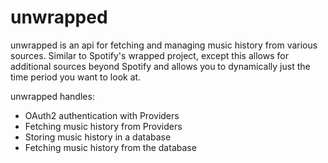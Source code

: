 # unwrapped

unwrapped is an api for fetching and managing music history from various sources. Similar to Spotify's wrapped project,
except this allows for additional sources beyond Spotify and allows you to dynamically just the time period you want to
look at.

unwrapped handles:
- OAuth2 authentication with Providers
- Fetching music history from Providers
- Storing music history in a database
- Fetching music history from the database
